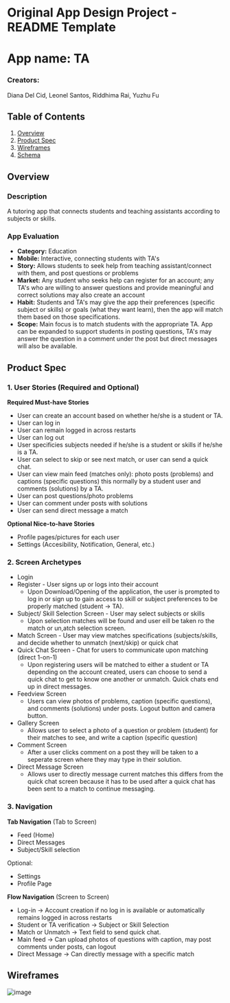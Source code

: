 Original App Design Project - README Template
===

# App name: TA
### Creators: 
Diana Del Cid, Leonel Santos, Riddhima Rai, Yuzhu Fu

## Table of Contents
1. [Overview](#Overview)
1. [Product Spec](#Product-Spec)
1. [Wireframes](#Wireframes)
2. [Schema](#Schema)

## Overview
### Description
A tutoring app that connects students and teaching assistants according to subjects or skills.

### App Evaluation
- **Category:** Education
- **Mobile:** Interactive, connecting students with TA's
- **Story:** Allows students to seek help from teaching assistant/connect with them, and post questions or problems 
- **Market:** Any student who seeks help can register for an account; any TA's who are willing to answer questions and provide meaningful and correct solutions may also create an account
- **Habit:** Students and TA's may give the app their preferences (specific subject or skills) or goals (what they want learn), then the app will match them based on those specifications.
- **Scope:** Main focus is to match students with the appropriate TA. App can be expanded to support students in posting questions, TA's may answer the question in a comment under the post but direct messages will also be available.

## Product Spec
### 1. User Stories (Required and Optional)

**Required Must-have Stories**

* User can create an account based on whether he/she is a student or TA.
* User can log in
* User can remain logged in across restarts
* User can log out
* User specificies subjects needed if he/she is a student or skills if he/she is a TA. 
* User can select to skip or see next match, or user can send a quick chat.
* User can view main feed (matches only): photo posts (problems) and captions (specific questions) this normally by a student user and comments (solutions) by a TA.
* User can post questions/photo problems
* User can comment under posts with solutions
* User can send direct message a match

**Optional Nice-to-have Stories**

* Profile pages/pictures for each user
* Settings (Accesibility, Notification, General, etc.)

### 2. Screen Archetypes

* Login 
* Register - User signs up or logs into their account
   * Upon Download/Opening of the application, the user is prompted to log in or sign up to gain access to skill or subject preferences to be properly matched (student -> TA). 
* Subject/ Skill Selection Screen - User may select subjects or skills
   * Upon selection matches will be found and user eill be taken ro the match or un,atch selection screen. 
* Match Screen - User may view matches specifications (subjects/skills, and decide whether to unmatch (next/skip) or quick chat
* Quick Chat Screen - Chat for users to communicate upon matching (direct 1-on-1)
   * Upon registering users will be matched to either a student or TA depending on the account created, users can choose to send a quick chat to get to know one another or unmatch. Quick chats end up in direct messages.
* Feedview Screen 
   * Users can view photos of problems, caption (specific questions), and comments (solutions) under posts. Logout button and camera button.
* Gallery Screen
   * Allows user to select a photo of a question or problem (student) for their matches to see, and write a caption (specific question) 
* Comment Screen 
   * After a user clicks comment on a post they will be taken to a seperate screen where they may type in their solution.
*  Direct Message Screen
   * Allows user to directly message current matches this differs from the quick chat screen because it has to be used after a quick chat has been sent to a match to continue messaging.

### 3. Navigation

**Tab Navigation** (Tab to Screen)

* Feed (Home) 
* Direct Messages
* Subject/Skill selection

Optional:
* Settings
* Profile Page

**Flow Navigation** (Screen to Screen)
* Log-in -> Account creation if no log in is available or automatically remains logged in across restarts
* Student or TA verification -> Subject or Skill Selection
* Match or Unmatch -> Text field to send quick chat.
* Main feed -> Can upload photos of questions with caption, may post comments under posts, can logout
* Direct Message -> Can directly message with a specific match 

## Wireframes
![image](https://user-images.githubusercontent.com/89175881/140597724-8e0864fd-b8cf-431e-b682-078faecec2c2.jpeg)


